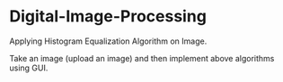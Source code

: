 # Digital-Image-Processing

Applying Histogram Equalization Algorithm on Image.

Take an image (upload an image) and then implement above algorithms using GUI.
